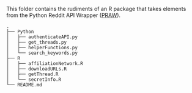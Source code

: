 This folder contains the rudiments of an R package that takes elements from the Python Reddit API Wrapper ([PRAW](https://praw.readthedocs.io/en/latest/)).

```
.
├── Python
│   ├── authenticateAPI.py
│   ├── get_threads.py
│   ├── helperFunctions.py
│   └── search_keywords.py
├── R
│   ├── affiliationNetwork.R
│   ├── downloadURLs.R
│   ├── getThread.R
│   └── secretInfo.R
└── README.md
```


